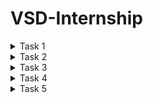 # VSD-Internship

<details>
  <summary>Task 1</summary>

```
cd
```

```

leafpad sum1ton.c
```

```
gcc sum1ton.c
```

```
ls -ltr
```

```
./a.out
```




![Screenshot 2024-11-22 201754](https://github.com/user-attachments/assets/224cad40-c7fb-40df-aee4-d17bc776d46b)


![Screenshot 2024-11-23 223821](https://github.com/user-attachments/assets/d6869ce0-8842-4633-aca5-47b1c9f01600)


```
cat sum1ton.c
```



![Screenshot 2024-11-26 155243](https://github.com/user-attachments/assets/2b2e6120-1ec6-42ea-966d-728c444cda2a)

```
riscv64-unknown-elf-gcc -O1 mabi=lp64 -march=rv64i -osum1ton.c sum1ton.c
```

![Screenshot 2024-11-26 154713](https://github.com/user-attachments/assets/e621cdf4-0a80-4e5d-a9fe-f14c7a49dd5a)


![Screenshot 2024-11-26 155157](https://github.com/user-attachments/assets/ce03a69e-5bbc-48ba-8a9c-0c8cebba9ac1)
</details>

<details>
 <summary>Task 2</summary>

```
riscv64-unknown-elf-gcc -O1 mabi=lp64 -march=rv64i -osum1ton.c sum1ton.c
```

```
gcc sum1ton.c
```

```
./a.out
```

```
riscv64-unknown-elf-gcc -O1 mabi=lp64 -march=rv64i -osum1ton.c sum1ton.c
```

```
spike pk sum1ton.o
```

 ![Screenshot 2024-11-26 163523](https://github.com/user-attachments/assets/9b1b99c2-67ea-481f-893a-ffc941de284e)
 ![Screenshot 2024-11-26 163847](https://github.com/user-attachments/assets/bf677c63-bd2a-4fa8-9c92-fba81dc1e314)
![Screenshot 2024-11-28 002509](https://github.com/user-attachments/assets/10583888-cbdb-41ba-8453-182ffc0c8f81)
![Screenshot 2024-11-28 004621](https://github.com/user-attachments/assets/b89cc490-ef27-42dd-82eb-94a115eb8a92)

```
riscv64-unknown-elf-gcc -O1 mabi=lp64 -march=rv64i -osum1ton.c sum1ton.c
```

```
ls -ltr simplecalc.o
```

```
spike pk simplecalc.o
```

![Screenshot 2024-11-28 005212](https://github.com/user-attachments/assets/3ac04ab4-e2ee-4d58-8e6a-ed56fe0cdffa)
</details>
<details>
  <summary>Task 3</summary>

RISC-V RV32 refers to a 32-bit RISC-V instruction set architecture (ISA) implementation. It is an open, royalty-free ISA designed to be simple, efficient, and scalable for various applications. The RISC-V RV32 instruction set has 6 main instruction types, based on their encoding format. These types are determined by how operands and immediate values are encoded in the instruction.
The six instruction types are:
1. R-Type (Register Type)
2. I-Type (Immediate Type)
3. S-Type (Store Type)
4. U-Type (Branch Type)
5. B-Type (Upper Immediate Type)
6. J-Type (Jump Type)
   
RISC-V Instruction Sets

<img width="772" alt="3808 1535301636" src="https://github.com/user-attachments/assets/f85cfaf6-348d-4571-83c3-7078501960c8">

**1. R-Type:**

The R-type instruction format in RISC-V is designed to perform register-to-register operations. Each field has a specific role, contributing to the functionality and flexibility of the instruction. Here's a detailed breakdown of each field:

 - Opcode (7 bits)
  
      Identifies the broad category of the instruction (e.g., arithmetic, logical, shift). The opcode determines the type of operation and the instruction format (e.g., R- type, I-type, S-type).

      Placement: Bits [6:0].

      Examples: 0110011: R-type operations (add, sub, and, or, etc.).

  - rd (Destination Register, 5 bits)
    
      Specify the register where the result of the operation will be stored.

      Placement: Bits [11:7].

      The register index ranges from 0 to 31, corresponding to the 32 general-purpose registers in RISC-V (e.g., x0 to x31).
      Writing to x0 is effectively a NOP (writes are ignored since x0 is hardwired to 0).

      Example: If rd = 01010, it means the result is stored in register x10.

  - rd (Destination Register, 5 bits)
    
      Specifies the specific operation to be performed within the instruction category defined by opcode.

      Placement: Bits [14:12].
      funct3 works in combination with funct7 to differentiate between similar operations.
      Common values:
      000: Add or subtract (depending on funct7).
      111: AND operation.
      110: OR operation.

      Examples:
      For an ADD instruction: funct3 = 000.
      For an AND instruction: funct3 = 111.

  - rs1 (Source Register 1, 5 bits)
   
      Specifies the first source register containing one of the operands.

      Placement: Bits [19:15].

      The register index ranges from 0 to 31, like rd. It holds the value used in computation or logical operation.

      Example: If rs1 = 00001, it means the first operand is in register x1.

  - rs2 (Source Register 2, 5 bits)
    
      Specifies the second source register containing the second operand.

      Placement: Bits [24:20].
  
      Like rs1, the register index ranges from 0 to 31. It provides the second value used in computations.

      Example: If rs2 = 00010, it means the second operand is in register x2.

  - funct7 (Function Code, 7 bits)
    
      Provides additional specificity to distinguish between operations that share the same opcode and funct3.

      Placement: Bits [31:25].

      This field is essential for certain instructions with similar opcode and funct3 but different behaviors.
      Common values:
      0000000: Standard operation (e.g., add).
      0100000: Alternative operation (e.g., sub).

      Examples:
      For ADD: funct7 = 0000000.
      For SUB: funct7 = 0100000.

    **2. The I-type (Immediate-type)**
   
       The I-type (Immediate-type) instruction format in RISC-V is used for instructions that operate on one register operand and an immediate value. These instructions are        common for operations such as memory 
       access, arithmetic with constants, or conditional jumps.
       The I-type format has the following fields:
   
- opcode (7 bits):
    Identifies the type of instruction (e.g., arithmetic, memory access, etc.).

    Placement: Bits [6:0].

    Common opcodes for I-type:
    0000011: Load instructions (e.g., lw for load word).
    0010011: Arithmetic instructions with an immediate (e.g., addi).
  
- rd (Destination Register, 5 bits):
    Specifies the destination register where the result of the operation will be stored.
    Placement: Bits [11:7].
    Holds the result of the operation (e.g., the value loaded from memory or the result of arithmetic with the immediate).
    Example: If rd = 00010, the result is written to register x2.

- funct3 (Function Code, 3 bits):
    Specifies the specific operation within the instruction type.

    Placement: Bits [14:12].

    Differentiates between operations like addi, slti, or load instructions like lb (load byte), lw (load word).

    Examples:
    000: Add immediate (addi).
    010: Set less than immediate (slti).
    100: XOR immediate (xori).

- rs1 (Source Register 1, 5 bits):
    Specifies the register providing the first operand.

    Placement: Bits [19:15].

    The value in this register is combined with the immediate value (imm) in the specified operation.

    Example: If rs1 = 00001, it means the value in register x1 is used as the operand.

- imm (Immediate Value, 12 bits):
    Provides a constant value or offset for the instruction.

    Placement: Bits [31:20].

    Signed 12-bit value (using two's complement).
    Can represent values in the range of -2048 to 2047.
    Zero-extended or sign-extended as needed based on the operation.
    Used for:
    Arithmetic operations (e.g., addi adds rs1 and imm).
    Load instructions (e.g., memory address is rs1 + I'm).

    Examples:
    For addi x3, x2, 10: imm = 10 (decimal).
    For lw x5, 100(x1): imm = 100 (offset).

**3. The S-type (Store-type)**
   
   The S-type (Store-type) instruction format in RISC-V is designed for instructions that store data from a register in memory. It uses a combination of a base address 
   from one register and an immediate offset to calculate the effective memory address.

   The S-type format has the following fields:

   - opcode (7 bits):
       Identifies the type of instruction (store in this case).

       Placement: Bits [6:0].
   
       The common opcode for S-type instructions:
       0100011: Store instructions (e.g., sw, sh, sb).
      
       Example: For a store word (sw) instruction: opcode = 0100011.

   - imm (Immediate Value, 12 bits total):
       Specifies the offset to be added to the base address in rs1 to calculate the effective memory address.

       Placement:
       Upper 7 bits (imm[11:5]): Bits [31:25].
       Lower 5 bits (imm[4:0]): Bits [11:7].

       Immediate is a signed 12-bit value (using two's complement).Can represent offsets from -2048 to 2047.
       The two parts (imm[11:5] and imm[4:0]) are combined during instruction decoding to form the complete immediate.
   
       Example: If imm[11:5] = 0000001 and imm[4:0] = 01010, the full immediate is 000000101010 (42 in decimal).
   
   - rs2 (Source Register 2, 5 bits):
       Specifies the register holding the data to be stored in memory.

       Placement: Bits [24:20].
   
       The contents of this register are written to the memory address calculated from rs1 + imm.
   
       Example: If rs2 = 00010, the data to be stored comes from register x2.
   
   - rs1 (Source Register 1, 5 bits):
       Specify the register holding the base address for memory access.

       Placement: Bits [19:15].
   
       The effective memory address is calculated as rs1 + imm.
   
       Example: If rs1 = 00001, the base address comes from register x1.
   
   - funct3 (Function Code, 3 bits):
       Specifies the type of data to be stored (e.g., byte, half-word, word).

       Placement: Bits [14:12].
   
       Determines the size of the data being stored.
       Common values:
       000: Store byte (sb).
       001: Store half-word (sh).
       010: Store word (sw).
     
      Example: For a store word instruction: funct3 = 010.

**4. The U-type instruction** 
      The U-type instruction format in the RISC-V architecture is used primarily for instructions that involve immediate values, typically for forming larger constants or calculating addresses. The U-type format is part 
      of the 32-bit RISC-V instruction set.
      The U-type instruction has the following 32-bit structure:
      
   - Immediate (31–12):
      
        This is a 20-bit field that provides the upper 20 bits of a constant or address. The value is sign-extended when needed. The lower 12 bits are typically assumed to be zeros.
   - Destination Register (rd) (11–7): Specifies the register where the result of the instruction will be stored.
   - Opcode (6–0): Identifies the specific instruction. For U-type, common opcodes are:
                LUI (Load Upper Immediate): Opcode 0110111.
                AUIPC (Add Upper Immediate to PC): Opcode 0010111.


**5. The B-type (Branch-type)**
       The B-type (Branch-type) instruction format in RISC-V is designed for conditional branch instructions that control the flow of execution based on a comparison     
       between two registers. These instructions are typically used to implement if-else conditions, loops, and other control flow operations.
       The B-type format has the following fields:
   
   - opcode (7 bits):
        Identifies the type of instruction (branch in this case).
     
        Placement: Bits [6:0].
     
        The opcode for B-type instructions is 1100011. This indicates that the instruction is related to branching.
     
        Example: For a branch instruction: opcode = 1100011.
     
   - imm (Immediate Value, 13 bits):
        Provides the offset that is added to the program counter (PC) when the branch condition is met. This offset is calculated relative to the next instruction (PC + 4).
     
        Placement:
        imm[12]: The most significant bit (bit 12).
        imm[10:5]: Bits [10:5] for the middle 6 bits.
        imm[4:1]: Bits [4:1] for the least significant 4 bits.
        imm[11]: The second most significant bit (bit 11).

        The immediate value is signed (using two's complement) and is used to calculate the address of the target instruction. The immediate is shifted left by 1 bit during         instruction decoding to account for word-aligned addresses.
     
        Example: If imm[12] = 0, imm[10:5] = 000100, imm[4:1] = 0101, and imm[11] = 1, the complete immediate would be 000100010101 (in binary), which is 0x115 (277 in              decimal).
     
  - rs2 (Source Register 2, 5 bits):
        Specifies the second register that is compared to rs1 for the branch decision.

    Placement: Bits [24:20].

    The value in rs2 is compared with the value in rs1. This field is used in the comparison operation for the branch (e.g., beq, bne).
      
    Example: If rs2 = 00010, the second operand is x2.

   - rs1 (Source Register 1, 5 bits):
        Specifies the first register that is compared to rs2.

        Placement: Bits [19:15].

        The value in rs1 is compared with the value in rs2. For a beq (branch if equal) instruction, if the values in rs1 and rs2 are equal, the branch is taken.
   
        Example: If rs1 = 00001, the first operand is x1.
   
   - funct3 (Function Code, 3 bits):
        Specify the type of comparison (e.g., equal, not equal, greater than, etc.).

        Placement: Bits [14:12].

        The comparison determines whether the branch will be taken. Common values:
        000: Branch if equal (beq).
        001: Branch if not equal (bne).
        100: Branch if less than (blt).
        101: Branch if greater than or equal (bge).
        110: Branch if unsigned less than (bltu).
        111: Branch if unsigned greater than or equal (bgeu).\n
        Examples:

        beq (branch if equal): funct3 = 000.
        bne (branch if not equal): funct3 = 001.

6. **The J-type (Jump-type)**
       The J-type (Jump-type) instruction format in RISC-V is designed for unconditional jump operations. These instructions allow the program to change its execution flow         by jumping to an address specified by a 
       12-bit signed immediate value. The immediate value is used to calculate the target address relative to the current Program Counter (PC).

      Placement: Bits [19:15].

      The J-type format has the following fields:

   - opcode (7 bits):
      Identifies the type of instruction. In J-type, the opcode specifies that the instruction is a jump.
     
      Placement: Bits [6:0].

      The opcode for J-type instructions is always 1101111 (which indicates the jump instruction category).

      Example: For a jump instruction (jal or jalr), opcode = 1101111.

   - imm (Immediate Value, 21 bits total):
      Purpose: Specifies the offset to be added to the current Program Counter (PC) to calculate the target address.
   
      Placement:
      imm[20]: Most significant bit of the immediate value (bit 20).
      imm[10:1]: Middle 10 bits of the immediate value.
      imm[11]: Second most significant bit (bit 11).
      imm[19:12]: Lower 8 bits of the immediate value.

      The immediate value is signed and used to calculate the target address relative to the current instruction. The immediate value is shifted left by 1 bit to account          for the word-aligned address (because 
      instructions are 4 bytes in RISC-V). This offset allows the jump to be within a ±1 MiB range (a total of 2^20 bytes, or 2^18            words).
   
      Example: If imm[20] = 0, imm[10:1] = 0101010101, imm[11] = 1, and imm[19:12] = 10101010, the full immediate value would be 0101010101101010101 (in binary), which is         0x55555 (349525 in decimal).
   
   - rs1 (5 bits):
      Purpose: This field is not used in J-type instructions and is always 0. It is reserved for compatibility with other instruction formats.
     
  
  


# 32-bit instructions from application ( Simple Calculator )

![Screenshot 2024-12-02 211938](https://github.com/user-attachments/assets/7ee28e7c-6cde-4e8e-9678-d7670f5eebc7)

**1. lui a0, 0x2b**

  Instruction Type: U-Type Instruction
  
  Fields:
  
  imm[31:12]: 0x2b (Upper 20-bit immediate value)
  
  rd: a0
  
  opcode: 0110111 (LUI)
  
32-bit Representation: 00000000001010110000 00010 0110111

**2. addi sp, sp, -48**

Instruction Type: I-Type Instruction

Fields:

  imm[11:0]: -48 (Signed immediate: 111111111100)
  
  rs1: sp
  
  funct3: 000 (Addition)
  
  rd: sp
  
  opcode: 0010011
  
32-bit Representation: 111111111100 00010 000 00010 0010011

**3. sd ra, 40(sp)**
Instruction Type: S-Type Instruction
Fields:

  imm[11:5]: 101000 (Higher 7-bits of offset)
  
  rs2: ra
  
  rs1: sp
  
  funct3: 011 (Store Doubleword)
  
  imm[4:0]: 01000 (Lower 5-bits of offset)
  
  opcode: 0100011
  
32-bit Representation: 1010000 00001 00010 011 01000 0100011

**4. jal ra, 106c <printf>**

Instruction Type: J-Type Instruction

Fields:

imm[20|10:1|11|19:12]: Address offset to 106c split into fields.

rd: ra (00001)

opcode: 1101111 (JAL)

32-bit Representation: (Encoded based on the offset)

**5. lbu a5, 7(sp)**

Instruction Type: I-Type Instruction

Fields:

  imm[11:0]: 7
  
  rs1: sp (00010)
  
  funct3: 100 (Load Byte Unsigned)

  rd: a5 (00101)

  opcode: 0000011

32-bit Representation: 000000000111 00010 100 00101 0000011

**6. li a4, 4**

Instruction Type: Pseudo-Instruction (ADDI)

Fields:

  imm[11:0]: 4
  
  rs1: x0 (00000)
  
  funct3: 000
  
  rd: a4 (00100)
  
  opcode: 0010011
  
32-bit Representation: 000000000100 00000 000 00100 0010011

**7. beq a5, a4, 101dc**

Instruction Type: B-Type Instruction

Fields:

imm[12|10:5|4:1|11]: Offset to 101dc split into parts.

rs1: a5 (00101)

rs2: a4 (00100)

funct3: 000 (Branch if Equal)

opcode: 1100011

32-bit Representation: (Encoded with offset fields)

8. bgeu a5, a4, 101c4

Instruction Type: B-Type Instruction

Fields:

  imm[12|10:5|4:1|11]: Offset to 101c4.
  
  rs1: a5 (00101)
  
  rs2: a4 (00100)
  
  funct3: 011 (Branch if Greater or Equal Unsigned)
  
  opcode: 1100011
  
32-bit Representation: (Encoded with offset fields)

**9. lw s0, 12(sp)**

Instruction Type: I-Type Instruction


Fields:
  
  imm[11:0]: 12
  
  rs1: sp (00010)
  
  funct3: 010 (Load Word)
  
  rd: s0 (10000)

opcode: 0000011

32-bit Representation: 000000001100 00010 010 10000 0000011

**10. beqz s0, 101fc**

Instruction Type: B-Type Instruction

Fields:
  
  imm[12|10:5|4:1|11]: Offset to 101fc.
  
  rs1: s0 (10000)
  
  rs2: x0 (00000 for BEQZ)
  
  funct3: 000
  
  opcode: 1100011

32-bit Representation: (Encoded with offset fields)

**11. mv a1, s0**

Instruction Type: Pseudo-Instruction (ADDI)

Fields:

imm[11:0]: 0

rs1: s0 (10000)

funct3: 000
  
  rd: a1 (01001)
  
  
  opcode: 0010011

32-bit Representation: 000000000000 10000 000 01001 0010011

**12. j 10198**

Instruction Type: J-Type Instruction

Fields:
  
  imm[20|10:1|11|19:12]: Offset to 10198.
  
  rd: x0 (Implicit for j)
  
  opcode: 1101111

32-bit Representation: (Encoded with offset fields)

**13. ld ra, 40(sp)**

Instruction Type: I-Type Instruction

Fields:
  
  imm[11:0]: 40
  
  rs1: sp (00010)
  
  funct3: 011 (Load Doubleword)

  rd: ra (00001)
  
  opcode: 0000011

32-bit Representation: 000000101000 00010 011 00001 0000011

**14. subw a3, a3, a2**

Instruction Type: R-Type Instruction

Fields:
  
  funct7: 0100000 (Subtraction)
  
  rs2: a2 (00010)

  rs1: a3 (00011)
  
  funct3: 000

  rd: a3 (00011)

  
  opcode: 0111011

32-bit Representation: 0100000 00010 00011 000 00011 0111011

**15. addw a3, a3, a2**


Instruction Type: R-Type Instruction

Fields:

  
  funct7: 0000000 (Addition)
  
  rs2: a2 (00010)
  
  rs1: a3 (00011)
  
  funct3: 000
  
  rd: a3 (00011)
  
  opcode: 0111011

32-bit Representation: 0000000 00010 00011 000 00011 0111011

</details>

<details>
  <summary>Task 4</summary>

  **Functional simulation of RISC-V instructions modeled as a Verilog netlist and observe the output waveforms using GTKWave**.
  
In Verilog design workflows, simulations are typically executed using tools like Icarus Verilog. During these simulations, waveform data is captured in files such as Value Change Dump (VCD). These files record the state of signals over time and are later viewed using waveform viewers like GTKWave. This graphical visualization helps in analyzing signal transitions and verifying both the design's functionality and timing behavior.

Installing iverilog using ```command sudo apt install iverilog gtkwave```
![Screenshot 2024-12-07 152748](https://github.com/user-attachments/assets/2b229ce4-c07b-47a1-9a62-1abba3e1dddc)

1. Create a directory with your name using the command:
mkdir <your_name>

2. Use the ```touch``` command to create two Verilog files named harshitha_rv32i.v and harshitha_rv32i_tb.v:
   
```touch harshitha_rv32i.v harshitha_rv32i_tb.v```

3. Copy the required Verilog code and testbench code from the reference GitHub repository into the respective files.
      
  ![Screenshot 2024-12-07 164503](https://github.com/user-attachments/assets/208babda-6267-4ee6-a4d5-272164f2e517)
  ![Screenshot 2024-12-07 164435](https://github.com/user-attachments/assets/f99ddf5f-014d-4f2d-b048-047d7ef1b37c)
  ![Screenshot 2024-12-07 164503](https://github.com/user-attachments/assets/49b3a5c7-2af4-4610-96ef-1e90ec3daba1)
  
4. To compile and simulate the Verilog code, execute the following commands:

    ```iverilog -o harshitha_rv32i harshitha_rv32i.v harshitha_rv32i_tb.v```
    ```./harshitha_rv32i``` 

it will create iiitb_rv32i.vcd file which is used for gtkwave.

![Screenshot 2024-12-07 170508](https://github.com/user-attachments/assets/f82eae06-6b85-4e4a-b035-15095d2ce846)


5. Open the gtkwave using command gtkwave ```iiitb_rv32i.vcd```

All the instructions in the given verilog file is hard-coded. Hard-coded means that instead of following the RISCV specifications bit pattern, the designer has hard-coded each instructions based on their own pattern. Hence the 32-bits instruction that we generated in Task-2 will not match with the given instruction.


| Operation     | Description                 | Standard RISC-V ISA    | Hard-Coded ISA|
|---------------|-----------------------------|------------------------|---------------|
| ADD R6, R2, R1| Adds the values in R2 and R1,stores result in R6|32'h00110333|32'h02208300|                   	                   
|SUB R7, R1, R2|	Subtracts the value in R2 from R1, stores result in R7 |	32'h402083b3|	32'h02209380|
|AND R8, R1, R3	|Performs bitwise AND between R1 and R3, stores in R8	|32'h0030f433	|32'h0230a400|
|OR R9, R2, R5	|Performs bitwise OR between R2 and R5, stores in R9	|32'h005164b3	|32'h02513480|
|XOR R10, R1, R4	|Performs bitwise XOR between R1 and R4, stores in R10	|32'h0040c533|	32'h0240c500|
|SLT R1, R2, R4	|Sets R1 to 1 if R2 < R4, else sets to 0	| 32'h0045a0b3	|32'h02415580|
|ADDI R12, R4, 5	|Adds immediate value 5 to R4, stores result in R12	|32'h004120b3	|32'h00520600|
|BEQ R0, R0, 15	|Branches to offset 15 if R0 equals R0	| 32'h00000f63	|32'h00f00002|
|SW R3, R1, 2	|Stores word from R3 to memory address (R1 + 2)	| 32'h0030a123	|32'h00209181|
|LW R13, R1, 2	|Loads word from memory address (R1 + 2) into R13	| 32'h0020a683	|32'h00208681|
|SRL R16, R14, R2|	Shifts R14 right by the value in R2, stores in R16 |	32'h0030a123|	32'h00271803|
|SLL R15, R1, R2|	Shifts R1 left by the value in R2, stores in R15	| 32'h002097b3	|32'h00208783|		

# Veifying instructions using Gtkwave

1.ADD R6, R2, R1

![WhatsApp Image 2024-12-08 at 22 21 58_02a33daa](https://github.com/user-attachments/assets/76a88b92-0a09-4f2f-b840-d6313183c61f)


2.SUB R7, R1, R2

![WhatsApp Image 2024-12-08 at 22 21 57_6de4ccb1](https://github.com/user-attachments/assets/be696bfa-4098-4e90-aa7a-55536012a721)

3.AND R8, R1, R3

![WhatsApp Image 2024-12-08 at 22 21 57_f626c078](https://github.com/user-attachments/assets/347fbc9d-e616-45d4-9805-4f43c7447249)

4.OR R9, R2, R5

![WhatsApp Image 2024-12-08 at 23 04 46_e89d44bd](https://github.com/user-attachments/assets/0dcbbf5f-7e7d-4cc7-9cf7-9c7b1679243d)


5.XOR R10, R1, R4

![WhatsApp Image 2024-12-08 at 22 21 56_dba82745](https://github.com/user-attachments/assets/853e546c-c609-40cb-86bc-8d9754acac0b)

6.SLT R1, R2, R4

![WhatsApp Image 2024-12-08 at 22 21 56_68749d39](https://github.com/user-attachments/assets/b12f4c20-5f16-4f29-b49e-dc97eba9f2f4)

7.ADDI R12, R4, 5

![WhatsApp Image 2024-12-08 at 22 21 55_2b9695b0](https://github.com/user-attachments/assets/539d4a9a-9a8f-44a2-bca6-c329974f6dd5)

8.SW R3, R1, 2

![WhatsApp Image 2024-12-08 at 22 21 55_98ef53a6](https://github.com/user-attachments/assets/7b3cad3c-2450-49c2-9e28-67385472e31e)

9.SRL r16, r11, r2

![Screenshot 2024-12-08 222003](https://github.com/user-attachments/assets/4c891ccc-4884-44d5-9837-3a25c00c7976)

10.BEQ R0, R0, 15

![WhatsApp Image 2024-12-08 at 22 56 16_f27b1b8c](https://github.com/user-attachments/assets/88521f77-f20b-4fb4-a123-7d00d8bd08c4)

11. SLL R15, R1, R2
    
![Screenshot 2024-12-08 155153](https://github.com/user-attachments/assets/84c1e15e-78f3-4688-aaa8-37b203905be1)


</details>

<details>
<summary>Task 5</summary>

## Ambuclear

### Introduction
This project is designed to empower ambulance drivers to navigate traffic signals efficiently during emergencies, minimizing delays and potentially saving lives. By enabling direct control over traffic signals, ambulances can turn red signals green, clearing their path through intersections.

### Overview
Traffic congestion in urban areas often hinders ambulances, delaying critical care during emergencies. This project provides a practical and scalable solution to address this challenge by allowing ambulance drivers to control traffic signals.

Using a secure code-based system, the ambulance driver inputs the signal's unique identifier displayed at each traffic light. The transmitter unit sends this code to the receiver unit at the traffic signal, which verifies and triggers the green light. This mechanism ensures efficient traffic management without disrupting the flow for other road users.

### Components Required
- VSD Squadron Mini Board
- Arduino Nano
- Red LED
- Green LED
- Yellow LED
- SIM 800L
- 4x4 Keypad
- Li-ion batteries

### Transmitter Circuit Diagram
<img width="719" alt="ambutranscr" src="https://github.com/user-attachments/assets/067adcb6-95ea-4bef-921d-0021785c5974" />

### Table of Connection for Transmitter

| Mini | SIM 800L | 4x4 Keypad | 
| -----|----------| --------- |
| PD6 | TXD |        |
| PD5 | RXD |        |
| GND | GND |        |
| PC7 | | C4          |
| PD2 | | C3 |
| PD3 |  | C2 |
| PD4 |  | C1 |
| PD7 | | R4 |
| PD0 | | R3 |
| PC0 |  | R2 |
| PC1 | | R1 |


### Transmitter Program

```
#include "debug.h"
#include "ch32v00x.h"
#include "ch32v00x_usart.h"
#include "ch32v00x_gpio.h"
#include "ch32v00x_rcc.h"
#include <string.h>

// Function prototypes
void USART1_Init(void);
void USART1_SendString(const char *str);

void appendCharToString(char *str, char c) {
    int i = 0;

    // Find the null terminator
    while (str[i] != '\0') {
        i++;
    }

    // Append the character and add the null terminator
    str[i] = c;
    str[i + 1] = '\0';
    Delay_Ms(1000);
}



void sendsms(char *sms){

    Delay_Ms(1000); // Wait for SIM800L to stabilize

    // Send AT commands to SIM800L
    USART1_SendString("AT\r\n");          // Handshake test
    Delay_Ms(500);

    USART1_SendString("AT+CMGF=1\r\n");   // Set TEXT mode
    Delay_Ms(500);

    USART1_SendString("AT+CMGS=\"+919483087190\"\r\n"); // Replace with country code and phone number
    Delay_Ms(500);

    USART1_SendString(sms);           // SMS text content
    Delay_Ms(500);

    USART1_SendString("\x1A");            // CTRL+Z to send the SMS
    Delay_Ms(500);


}

void GPIO_Config(void)
{
    GPIO_InitTypeDef GPIO_InitStructure = {0};

    // Enable clock for GPIO port D (For the pins are connected to port D)
    RCC_APB2PeriphClockCmd(RCC_APB2Periph_GPIOC | RCC_APB2Periph_GPIOD , ENABLE);

    GPIO_InitStructure.GPIO_Pin = GPIO_Pin_3 | GPIO_Pin_0 | GPIO_Pin_4 | GPIO_Pin_5; // Buttons connected to pins 2, 3, and 4 of port D
    GPIO_InitStructure.GPIO_Mode = GPIO_Mode_Out_PP; // Output push-pull
    GPIO_InitStructure.GPIO_Speed = GPIO_Speed_50MHz; // Maximum speed
    GPIO_Init(GPIOC, &GPIO_InitStructure); 

    // Light pin configuration
    GPIO_InitStructure.GPIO_Pin = GPIO_Pin_7; // Assuming light is connected to pin 6 of port C
    GPIO_InitStructure.GPIO_Mode = GPIO_Mode_IPD; // Input with pull-up resistor
    GPIO_Init(GPIOC, &GPIO_InitStructure);

    GPIO_InitStructure.GPIO_Pin = GPIO_Pin_2 | GPIO_Pin_3 | GPIO_Pin_4; // Assuming light is connected to pin 6 of port C
    GPIO_InitStructure.GPIO_Mode = GPIO_Mode_IPD; // Input with pull-up resistor
    GPIO_Init(GPIOD, &GPIO_InitStructure); 
    
    }
    
    
int main(void){

    SystemCoreClockUpdate();
    Delay_Init();
    GPIO_Config();
    SystemInit();
    USART1_Init();

    char str[20]="";

    while(1){


        GPIO_WriteBit(GPIOC, GPIO_Pin_0, SET);
        GPIO_WriteBit(GPIOC, GPIO_Pin_3, RESET);
        GPIO_WriteBit(GPIOC, GPIO_Pin_4, RESET);
        GPIO_WriteBit(GPIOC, GPIO_Pin_5, RESET);

        if(GPIO_ReadInputDataBit(GPIOD,GPIO_Pin_4)==1){
            appendCharToString(str, '1');}
        else if(GPIO_ReadInputDataBit(GPIOD,GPIO_Pin_3)==1){
            appendCharToString(str, '2');}
        else if(GPIO_ReadInputDataBit(GPIOD,GPIO_Pin_2)==1){
            appendCharToString(str, '3');}
        else if(GPIO_ReadInputDataBit(GPIOC,GPIO_Pin_7)==1){
            appendCharToString(str, 'A');}
        
        GPIO_WriteBit(GPIOC, GPIO_Pin_0, RESET);
        GPIO_WriteBit(GPIOC, GPIO_Pin_3, SET);
        GPIO_WriteBit(GPIOC, GPIO_Pin_4, RESET);
        GPIO_WriteBit(GPIOC, GPIO_Pin_5, RESET);

        if(GPIO_ReadInputDataBit(GPIOD,GPIO_Pin_4)==1){    
            appendCharToString(str, '4');}
        else if(GPIO_ReadInputDataBit(GPIOD,GPIO_Pin_3)==1){
            appendCharToString(str, '5');}
        else if(GPIO_ReadInputDataBit(GPIOD,GPIO_Pin_2)==1){
            appendCharToString(str, '6');}
        else if(GPIO_ReadInputDataBit(GPIOC,GPIO_Pin_7)==1){
            appendCharToString(str, 'B');}

        GPIO_WriteBit(GPIOC, GPIO_Pin_0, RESET);
        GPIO_WriteBit(GPIOC, GPIO_Pin_3, RESET);
        GPIO_WriteBit(GPIOC, GPIO_Pin_4, SET);
        GPIO_WriteBit(GPIOC, GPIO_Pin_5, RESET);

        if(GPIO_ReadInputDataBit(GPIOD,GPIO_Pin_4)==1){    
            appendCharToString(str, '7');}
        else if(GPIO_ReadInputDataBit(GPIOD,GPIO_Pin_3)==1){
            appendCharToString(str, '8');}
        else if(GPIO_ReadInputDataBit(GPIOD,GPIO_Pin_2)==1){
            appendCharToString(str, '9');}
        else if(GPIO_ReadInputDataBit(GPIOC,GPIO_Pin_7)==1){
            appendCharToString(str, 'C');}

        GPIO_WriteBit(GPIOC, GPIO_Pin_0, RESET);
        GPIO_WriteBit(GPIOC, GPIO_Pin_3, RESET);
        GPIO_WriteBit(GPIOC, GPIO_Pin_4, RESET);
        GPIO_WriteBit(GPIOC, GPIO_Pin_5, SET);

        if(GPIO_ReadInputDataBit(GPIOD,GPIO_Pin_4)==1){    
            strcpy(str, "");}
        else if(GPIO_ReadInputDataBit(GPIOD,GPIO_Pin_3)==1){
            appendCharToString(str, '0');}
        else if(GPIO_ReadInputDataBit(GPIOD,GPIO_Pin_2)==1){
            sendsms(str);
            strcpy(str, "");}
        else if(GPIO_ReadInputDataBit(GPIOC,GPIO_Pin_7)==1){
            appendCharToString(str, 'D');}
        
    }


}



void USART1_Init(void) {
    // Enable clocks for USART1 and GPIOD
    RCC_APB2PeriphClockCmd(RCC_APB2Periph_USART1 | RCC_APB2Periph_GPIOD, ENABLE);

    GPIO_InitTypeDef GPIO_InitStructure;
    USART_InitTypeDef USART_InitStructure;

    // Configure TX (PD5) as alternate function push-pull
    GPIO_InitStructure.GPIO_Pin = GPIO_Pin_5;
    GPIO_InitStructure.GPIO_Speed = GPIO_Speed_50MHz;
    GPIO_InitStructure.GPIO_Mode = GPIO_Mode_AF_PP;
    GPIO_Init(GPIOD, &GPIO_InitStructure);

    // Configure RX (PD6) as input floating
    GPIO_InitStructure.GPIO_Pin = GPIO_Pin_6;
    GPIO_InitStructure.GPIO_Mode = GPIO_Mode_IN_FLOATING;
    GPIO_Init(GPIOD, &GPIO_InitStructure);

    // USART1 configuration
    USART_InitStructure.USART_BaudRate = 9600;
    USART_InitStructure.USART_WordLength = USART_WordLength_8b;
    USART_InitStructure.USART_StopBits = USART_StopBits_1;
    USART_InitStructure.USART_Parity = USART_Parity_No;
    USART_InitStructure.USART_HardwareFlowControl = USART_HardwareFlowControl_None;
    USART_InitStructure.USART_Mode = USART_Mode_Tx | USART_Mode_Rx;

    USART_Init(USART1, &USART_InitStructure);
    USART_Cmd(USART1, ENABLE);
}

// Send a string via USART1
void USART1_SendString(const char *str) {
    while (*str) {
        USART_SendData(USART1, *str++);
        while (USART_GetFlagStatus(USART1, USART_FLAG_TXE) == RESET);
    }
}

```


### Receiver Circuit Diagram

<img width="960" alt="amburec" src="https://github.com/user-attachments/assets/204bbe7b-49a8-4a41-8d9c-dd68400c677f" />

### Table for Connection of Receiver
| Arduino Nano | SIM 800L |
| --------------| ---------|
| RXD | TXD |
| TXD | RXD |

### Receiver Program

```
#include <SoftwareSerial.h>
// Create software serial object to communicate with SIM800L
SoftwareSerial mySerial(3, 2); // SIM800L Tx & Rx is connected to Arduino #3 & #2

String receivedSMS = ""; // Variable to store the received SMS

void setup()
{
  // Begin serial communication with Arduino and Arduino IDE (Serial Monitor)
  pinMode(8,OUTPUT);
  pinMode(7,OUTPUT);
  pinMode(6,OUTPUT);
  digitalWrite(8,HIGH);
  Serial.begin(9600);
  
  // Begin serial communication with Arduino and SIM800L
  mySerial.begin(9600);

  Serial.println("Initializing..."); 
  delay(1000);

  mySerial.println("AT"); // Once the handshake test is successful, it will back to OK
  updateSerial();
  
  mySerial.println("AT+CMGF=1"); // Configuring TEXT mode
  updateSerial();
  mySerial.println("AT+CNMI=1,2,0,0,0"); // Decides how newly arrived SMS messages should be handled
  updateSerial();
}

void loop()
{
  
  updateSerial();
  
  
}

void updateSerial()
{
  delay(500);
  while (Serial.available()) 
  {
    mySerial.write(Serial.read()); // Forward what Serial received to Software Serial Port
  }
  while (mySerial.available()) 
  {
    String receivedSMS = mySerial.readString();
     // Read each character from Software Serial
    Serial.print(receivedSMS.substring(51,55));
    if(receivedSMS.substring(51,55)=="123A"){
      digitalWrite(8,LOW);
      digitalWrite(7,HIGH);
      delay(2000);
      digitalWrite(7,LOW);
      digitalWrite(6,HIGH);
      delay(10000);
      digitalWrite(8,HIGH);
    }
    
  }
}

```


</details>





  


 



      







